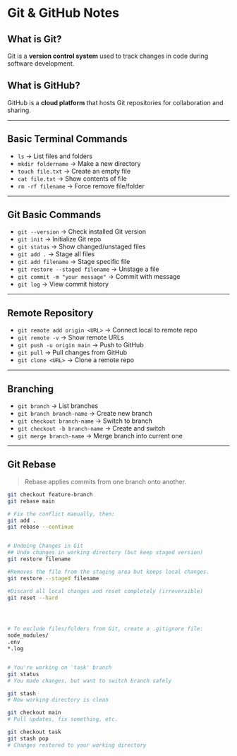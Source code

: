 # Git & GitHub Notes

## What is Git?
Git is a **version control system** used to track changes in code during software development.

## What is GitHub?
GitHub is a **cloud platform** that hosts Git repositories for collaboration and sharing.

---

## Basic Terminal Commands

- `ls` → List files and folders  
- `mkdir foldername` → Make a new directory  
- `touch file.txt` → Create an empty file  
- `cat file.txt` → Show contents of file  
- `rm -rf filename` → Force remove file/folder  

---

## Git Basic Commands

- `git --version` → Check installed Git version  
- `git init` → Initialize Git repo  
- `git status` → Show changed/unstaged files  
- `git add .` → Stage all files  
- `git add filename` → Stage specific file  
- `git restore --staged filename` → Unstage a file  
- `git commit -m "your message"` → Commit with message  
- `git log` → View commit history  

---

## Remote Repository

- `git remote add origin <URL>` → Connect local to remote repo  
- `git remote -v` → Show remote URLs  
- `git push -u origin main` → Push to GitHub  
- `git pull` → Pull changes from GitHub  
- `git clone <URL>` → Clone a remote repo  

---

## Branching

- `git branch` → List branches  
- `git branch branch-name` → Create new branch  
- `git checkout branch-name` → Switch to branch  
- `git checkout -b branch-name` → Create and switch  
- `git merge branch-name` → Merge branch into current one  

---

## Git Rebase

> Rebase applies commits from one branch onto another.

```bash
git checkout feature-branch
git rebase main

# Fix the conflict manually, then:
git add .
git rebase --continue


# Undoing Changes in Git
## Undo changes in working directory (but keep staged version)
git restore filename

#Removes the file from the staging area but keeps local changes.
git restore --staged filename

#Discard all local changes and reset completely (irreversible)
git reset --hard




# To exclude files/folders from Git, create a .gitignore file:
node_modules/
.env
*.log


# You're working on 'task' branch
git status
# You made changes, but want to switch branch safely

git stash
# Now working directory is clean

git checkout main
# Pull updates, fix something, etc.

git checkout task
git stash pop
# Changes restored to your working directory
